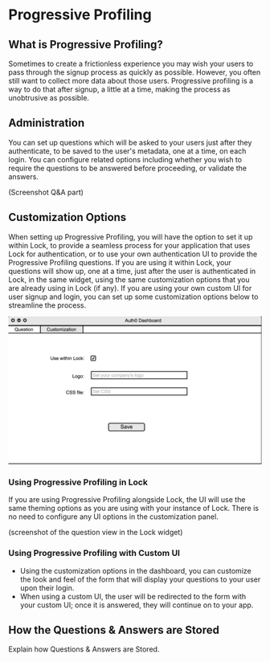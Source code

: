 # Progressive Profiling

## What is Progressive Profiling?
Sometimes to create a frictionless experience you may wish your users to pass through the signup process as quickly as possible. However, you often still want to collect more data about those users. Progressive profiling is a way to do that after signup, a little at a time, making the process as unobtrusive as possible. 

## Administration
You can set up questions which will be asked to your users just after they authenticate, to be saved to the user's metadata, one at a time, on each login. You can configure related options including whether you wish to require the questions to be answered before proceeding, or validate the answers.

(Screenshot Q&A part)

## Customization Options
When setting up Progressive Profiling, you will have the option to set it up within Lock, to provide a seamless process for your application that uses Lock for authentication, or to use your own authentication UI to provide the Progressive Profiling questions. If you are using it within Lock, your questions will show up, one at a time, just after the user is authenticated in Lock, in the same widget, using the same customization options that you are already using in Lock (if any). If you are using your own custom UI for user signup and login, you can set up some customization options below to streamline the process.

![Customization View](/media/articles/temp-pp-customization.png)

### Using Progressive Profiling in Lock
If you are using Progressive Profiling alongside Lock, the UI will use the same theming options as you are using with your instance of Lock. There is no need to configure any UI options in the customization panel.

(screenshot of the question view in the Lock widget)

### Using Progressive Profiling with Custom UI
- Using the customization options in the dashboard, you can customize the look and feel of the form that will display your questions to your user upon their login.
- When using a custom UI, the user will be redirected to the form with your custom UI; once it is answered, they will continue on to your app.

## How the Questions & Answers are Stored

Explain how Questions & Answers are Stored.
